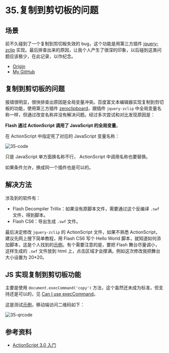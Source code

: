# 35.复制到剪切板的问题
## 场景
前不久碰到了一个复制到剪切板失效的 bug，这个功能是用第三方插件 [jquery-zclip][url-github-zclip] 实现。最后排查出来的原因，让我个人产生了很深的印象，以后碰到这类问题应该极少，在此记录，以作纪念。


- [Origin][url-origin]
- [My GitHub][url-my-github]

## 复制到剪切板的问题
报错很明显，很快排查出原因是全局变量冲突。百度富文本编辑器实现复制到剪切板的功能，使用第三方插件 [zeroclipboard][url-github-zeroclipboard]，跟插件 `jquery-zclip` 中全局变量名称一样，但通过改变名称并没有解决问题。经过多次尝试和对比发现原因是：

**Flash 通过 ActionScript 调用了 JavaScript 的全局变量**。

在 ActionScript 中指定死了对应的 JavaScript 变量名称：

![35-code][url-local-code]

只是 JavaScript 单方面换名称不行， ActionScript 中调用名称也要替换。

如果条件允许，换成同一个插件也是可以的。

## 解决方法
涉及到的软件有：
- Flash Decompiler Trillix：如果没有原脚本文件，需要通过这个反编译 `.swf` 文件，得到脚本。
- Flash CS6：导出生成 `.swf` 文件。

最后决定修改 `jquery-zclip` 的 ActionScript 文件，如果不熟悉 ActionScript，建议先网上搜下简单教程，用 Flash CS6 写个 Hello World 脚本，就知道如何添加脚本，这是个人找到的[示例][url-blog1]。有个需要注意的是，要把 Flash 舞台尽量调小，这样生成的 `.swf` 文件放到 html 上，点击区域才会撑满。例如这次修改我把舞台大小设置为 20*20。

## JS 实现复制到剪切板功能
主要是使用 `document.execCommand('copy')` 方法，这个虽然还未成为标准，但支持还是可以的，见 [Can I use execCommand][url-caniuse-execCommand]。

这是测试[示例][url-35-example-copy]，移动端访问二维码如下：

![35-qrcode][url-local-qrcode]

## 参考资料
- [ActionScript 3.0 入门][url-blog1]

[url-repository-images]:https://xxholic.github.io/segment/images

[url-github-zclip]:https://github.com/patricklodder/jquery-zclip
[url-github-zeroclipboard]:https://github.com/zeroclipboard/zeroclipboard
[url-blog1]:http://www.cnblogs.com/artwl/p/3396330.html
[url-caniuse-execCommand]:https://caniuse.com/#search=execCommand

[url-35-example-copy]:https://xxholic.github.io/lab/lab-js/segment-35/35.copy.html

[url-local-code]:https://xxholic.github.io/segment/images/35/code.png
[url-local-qrcode]:https://xxholic.github.io/segment/images/35/qrcode.png

[url-origin]:https://github.com/XXHolic/segment/issues/37
[url-my-github]:https://github.com/XXHolic

[url-origin]:https://github.com/XXHolic/segment/issues/37
[url-my-github]:https://github.com/XXHolic